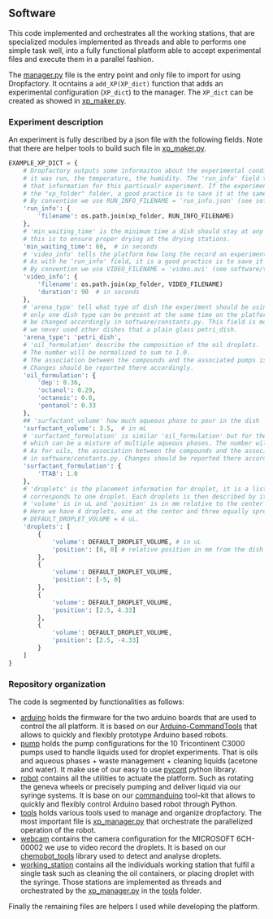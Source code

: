 ## Software

This code implemented and orchestrates all the working stations, that are specialized modules implemented as threads and able to performs one simple task well, into a fully functional platform able to accept experimental files and execute them in a parallel fashion.

The [manager.py](manager.py) file is the entry point and only file to import for using Dropfactory. It ocntains a ```add_XP(XP_dict)``` function that adds an experimental configuration (```XP_dict```) to the manager. The ```XP_dict``` can be created as showed in [xp_maker.py](tools/xp_maker.py).

### Experiment description

An experiment is fully described by a json file with the following fields. Note that there are helper tools to build such file in [xp_maker.py](tools/xp_maker.py).

```python
EXAMPLE_XP_DICT = {
    # Dropfactory outputs some informaiton about the experimental conditions, such as the time of the day
    # it was run, the temperature, the humidity. The 'run_info' field tell the platform where to save
    # that information for this particualr experiment. If the experiment video will be stored place in
    # the "xp_folder" folder, a good practice is to save it at the same place.
    # By convention we use RUN_INFO_FILENAME = 'run_info.json' (see software/tools/filenaming.py)
    'run_info': {
        'filename': os.path.join(xp_folder, RUN_INFO_FILENAME)
    },
    # 'min_waiting_time' is the minimum time a dish should stay at any station,
    # this is to ensure proper drying at the drying stations.
    'min_waiting_time': 60,  # in seconds
    # 'video_info' tells the platform how long the record an experiment for and where to save that video.
    # As with he 'run_info' field, it is a good practice is to save it at the same place.
    # By convention we use VIDEO_FILENAME = 'video.avi' (see software/tools/filenaming.py)
    'video_info': {
        'filename': os.path.join(xp_folder, VIDEO_FILENAME)
        'duration': 90  # in seconds
    },
    # 'arena_type' tell what type of dish the experiment should be using. Dish should be changed manually,
    # only one dish type can be present at the same time on the platform and the ARENA_TYPE field should
    # be changed accordingly in software/constants.py. This field is mostly a security/memory field,
    # we never used other dishes that a plain glass petri_dish.
    'arena_type': 'petri_dish',
    # 'oil_formulation' describe the composition of the oil droplets.
    # The number will be normalized to sum to 1.0.
    # The association between the compounds and the associated pumps is defined in software/constants.py.
    # Changes should be reported there accordingly.
    'oil_formulation': {
        'dep': 0.36,
        'octanol': 0.29,
        'octanoic': 0.0,
        'pentanol': 0.33
    },
    ## 'surfactant_volume' how much aqueous phase to pour in the dish
    'surfactant_volume': 3.5,  # in mL
    # 'surfactant_formulation' is similar 'oil_formulation' but for the aqueous phase,
    # which can be a mixture of multiple aqueous phases. The number will be normalized to sum to 1.0.
    # As for oils, the association between the compounds and the associated pumps is defined
    # in software/constants.py. Changes should be reported there accordingly.
    'surfactant_formulation': {
        'TTAB': 1.0
    },
    # 'droplets' is the placement information for droplet, it is a list where each elements
    # corresponds to one droplet. Each droplets is then described by its 'volume' and 'position'.
    # 'volume' is in uL and 'position' is in mm relative to the center of the dish.
    # Here we have 4 droplets, one at the center and three equally spread around on a circle of radius 5mm.
    # DEFAULT_DROPLET_VOLUME = 4 uL.
    'droplets': [
        {
            'volume': DEFAULT_DROPLET_VOLUME, # in uL
            'position': [0, 0] # relative position in mm from the dish center
        },
        {
            'volume': DEFAULT_DROPLET_VOLUME,
            'position': [-5, 0]
        },
        {
            'volume': DEFAULT_DROPLET_VOLUME,
            'position': [2.5, 4.33]
        },
        {
            'volume': DEFAULT_DROPLET_VOLUME,
            'position': [2.5, -4.33]
        }
    ]
}
```

### Repository organization

The code is segmented by functionalities as follows:

- [arduino](arduino) holds the firmware for the two arduino boards that are used to control the all platform. It is based on our [Arduino-CommandTools](https://github.com/croningp/Arduino-CommandTools) that allows to quickly and flexibly prototype Arduino based robots.
- [pump](pump) holds the pump configurations for the 10 Tricontinent C3000 pumps used to handle liquids used for droplet experiments. That is oils and aqueous phases + waste management + cleaning liquids (acetone and water). It make use of our easy to use [pycont](https://github.com/croningp/pycont) python library.
- [robot](robot) contains all the utilities to actuate the platform. Such as rotating the geneva wheels or precisely pumping and deliver liquid via our syringe systems. It is base on our [commanduino](https://github.com/croningp/commanduino) tool-kit that allows to quickly and flexibly control Arduino based robot through Python.
- [tools](tools) holds various tools used to manage and organize dropfactory. The most important file is [xp_manager.py](tools/xp_manager.py) that orchestrate the parallelized operation of the robot.
- [webcam](webcam) contains the camera configuration for the MICROSOFT 6CH-00002 we use to video record the droplets. It is based on our [chemobot_tools](https://github.com/croningp/chemobot_tools) library used to detect and analyse droplets.
- [working_station](working_station) contains all the individuals working station that fulfil a single task such as cleaning the oil containers, or placing droplet with the syringe. Those stations are implemented as threads and orchestrated by the [xp_manager.py](tools/xp_manager.py) in the [tools](tools) folder.

Finally the remaining files are helpers I used while developing the platform.
